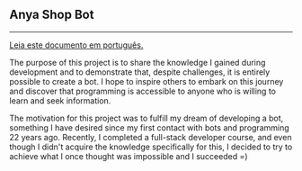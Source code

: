 ## Anya Shop Bot 

---
[Leia este documento em português.](README.pt-br.md)

The purpose of this project is to share the knowledge I gained during development
and to demonstrate that, despite challenges, it is entirely possible to create a bot.
I hope to inspire others to embark on this journey and discover that programming is
accessible to anyone who is willing to learn and seek information.

The motivation for this project was to fulfill my dream of developing a bot,
something I have desired since my first contact with bots and programming 22 years ago.
Recently, I completed a full-stack developer course, and even though I didn't acquire
the knowledge specifically for this, I decided to try to achieve what I once thought was
impossible and I succeeded =)

